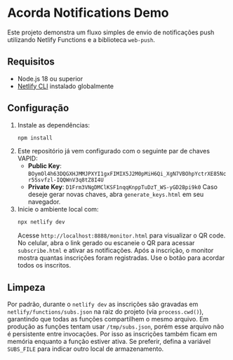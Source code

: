 # Acorda Notifications Demo

Este projeto demonstra um fluxo simples de envio de notificações push utilizando Netlify Functions e a biblioteca `web-push`.

## Requisitos
- Node.js 18 ou superior
- [Netlify CLI](https://docs.netlify.com/cli/get-started/) instalado globalmente

## Configuração
1. Instale as dependências:
   ```bash
   npm install
   ```
2. Este repositório já vem configurado com o seguinte par de chaves VAPID:
   - **Public Key**: `BOymOl4h63DQGXHJMMJPXYI1gxFIMIX5J2M0pMiH6Qi_XgN7VBOhpYctrXE85Ncr5Ssvfzl-IQQWnV3q8tZ8I4U`
   - **Private Key**: `D1Frm3VNgDMClKSF1nqqKnppTuDzT_WS-yGD2Bpi9k0`
   Caso deseje gerar novas chaves, abra `generate_keys.html` em seu navegador.
3. Inicie o ambiente local com:
   ```bash
   npx netlify dev
   ```
   Acesse `http://localhost:8888/monitor.html` para visualizar o QR code.
   No celular, abra o link gerado ou escaneie o QR para acessar `subscribe.html` e ativar as notificações.
   Após a inscrição, o monitor mostra quantas inscrições foram registradas.
   Use o botão para acordar todos os inscritos.

## Limpeza
Por padrão, durante o `netlify dev` as inscrições são gravadas em `netlify/functions/subs.json` na raiz do projeto (via `process.cwd()`), garantindo que todas as funções compartilhem o mesmo arquivo.
Em produção as funções tentam usar `/tmp/subs.json`, porém esse arquivo não é persistente entre invocações. Por isso as inscrições também ficam em memória enquanto a função estiver ativa.
Se preferir, defina a variável `SUBS_FILE` para indicar outro local de armazenamento.
